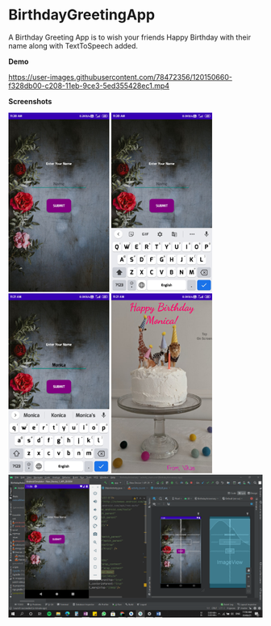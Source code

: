 # BirthdayGreetingApp
A Birthday Greeting App is to wish your friends Happy Birthday with their name along with TextToSpeech added.

**Demo**

https://user-images.githubusercontent.com/78472356/120150660-f328db00-c208-11eb-9ce3-5ed355428ec1.mp4

**Screenshots**

<img src="app/Screenshot_2021-05-31-11-20-04-096_com.activity.birthdayaniversary.jpg" width="200"> <img src="app/Screenshot_2021-05-31-11-20-48-324_com.activity.birthdayaniversary.jpg" width="200"> <img src="app/Screenshot_2021-05-31-11-21-07-376_com.activity.birthdayaniversary.jpg" width="200">
<img src="app/Screenshot_2021-05-31-11-21-20-551_com.activity.birthdayaniversary.jpg" width="200"> <img src="app/Screenshot (269).png" width="600">
